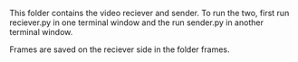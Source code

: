 This folder contains the video reciever and sender.
To run the two, first run reciever.py in one terminal window and the run sender.py in another terminal window.

Frames are saved on the reciever side in the folder frames.